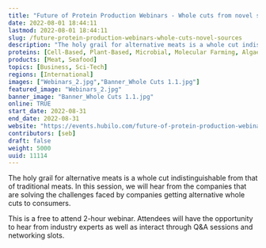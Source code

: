 ```yaml
---
title: "Future of Protein Production Webinars - Whole cuts from novel sources"
date: 2022-08-01 18:44:11
lastmod: 2022-08-01 18:44:11
slug: /future-protein-production-webinars-whole-cuts-novel-sources
description: "The holy grail for alternative meats is a whole cut indistinguishable from that of traditional meats. In this session, we will hear from the companies that are solving the challenges faced by companies getting alternative whole cuts to consumers.This is a free to attend 2-hour webinar. Attendees will have the opportunity to hear from industry experts as well as interact through Q&A sessions and networking slots."
proteins: [Cell-Based, Plant-Based, Microbial, Molecular Farming, Algae, Fungi]
products: [Meat, Seafood]
topics: [Business, Sci-Tech]
regions: [International]
images: ["Webinars_2.jpg","Banner_Whole Cuts 1.1.jpg"]
featured_image: "Webinars_2.jpg"
banner_image: "Banner_Whole Cuts 1.1.jpg"
online: TRUE
start_date: 2022-08-31
end_date: 2022-08-31
website: "https://events.hubilo.com/future-of-protein-production-webinar-august/register"
contributors: [seb]
draft: false
weight: 5000
uuid: 11114
---
```

The holy grail for alternative meats is a whole cut indistinguishable
from that of traditional meats. In this session, we will hear from the
companies that are solving the challenges faced by companies getting
alternative whole cuts to consumers.

This is a free to attend 2-hour webinar. Attendees will have the
opportunity to hear from industry experts as well as interact through
Q&A sessions and networking slots.

